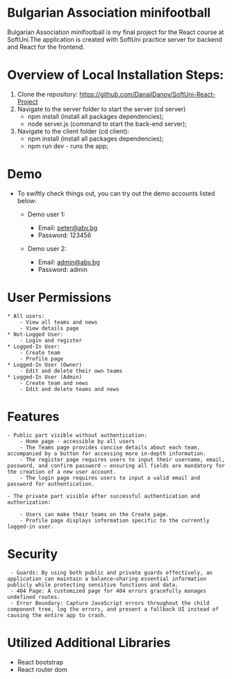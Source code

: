 # Bulgarian Association minifootball

Bulgarian Association minifootball is my final project for the React course at SoftUni.The application is created with SoftUni practice server for backend and React for the frontend.

# Overview of Local Installation Steps:

1. Clone the repository: https://github.com/DanailDanov/SoftUni-React-Project
2. Navigate to the server folder to start the server (cd server)
    - npm install (install all packages dependencies);
    - node server.js (command to start the back-end server);
3. Navigate to the client folder (cd client): 
    - npm install (install all packages dependencies);
    - npm run dev - runs the app;

# Demo

 * To swiftly check things out, you can try out the demo accounts listed below:
 
    - Demo user 1:
        - Email: peter@abv.bg
        - Password: 123456

    - Demo user 2: 
        - Email: admin@abv.bg
        - Password: admin

# User Permissions

    * All users: 
        - View all teams and news
        - View details page
    * Not-Logged User: 
        - Login and register
    * Logged-In User:
        - Create team 
        - Profile page
    * Logged-In User (Owner) 
        - Edit and delete their own teams   
    * Logged-In User (Admin) 
        - Create team and news
        - Edit and delete teams and news

# Features 
    - Public part visible without authentication:
        - Home page - accessible by all users
        - The Teams page provides concise details about each team, accompanied by a button for accessing more in-depth information.
        - The register page requires users to input their username, email, password, and confirm password — ensuring all fields are mandatory for the creation of a new user account.
        - The login page requires users to input a valid email and password for authentication.
        
    - The private part visible after successful authentication and authorization:

        - Users can make their teams on the Create page.
        - Profile page displays information specific to the currently logged-in user.

 # Security 
     - Guards: By using both public and private guards effectively, an application can maintain a balance—sharing essential information publicly while protecting sensitive functions and data.  
     - 404 Page: A customized page for 404 errors gracefully manages undefined routes. 
     - Error Boundary: Capture JavaScript errors throughout the child component tree, log the errors, and present a fallback UI instead of causing the entire app to crash.

# Utilized Additional Libraries
 - React bootstrap
 - React router dom 
 
   




